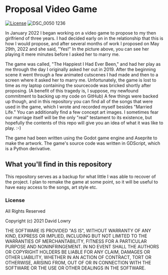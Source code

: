 # Proposal Video Game
[![License](https://img.shields.io/badge/license-All%20Rights%20Reserved-blue)](./LICENSE)
![DSC_0050 1236](https://user-images.githubusercontent.com/102173297/194731863-7a670561-8ccc-4ff2-9ddb-e1c1c54c75fa.jpg)

In January 2022 I began working on a video game to propose to my then girlfriend of three years. I had decided early on in the relationship that this is how I would propose, and after several months of work I proposed on May 29th, 2022 and she said, "Yes!" In the picture above, you can see her playing it mere minutes before I asked her to marry me. 

The game was called, "The Happiest I Had Ever Been," and had her play as me through the day I originally asked her out in 2019. After the beginning scene it went through a few animated cutscenes I had made and then to a screen where it asked her to marry me. Unfortunately, the game is lost to time as my laptop containing the sourcecode was bricked shortly after proposing. (A benefit of this tragedy is, I suppose, my newfound commitment to backing up my code on GitHub) A few things were backed up though, and in this repository you can find all of the songs that were used in the game, which I wrote and recorded myself besides "Married Life." You can additionally find a few concept art images. I sometimes fear our marriage itself will be the only "real" testament to its existence, but hopefully the contents of this repo will give you an idea of what it was like to play. :-)

The game had been written using the Godot game engine and Aseprite to make the artwork. The game's source code was written in GDScript, which is a Python derivative.

## What you'll find in this repository
This repository serves as a backup for what little I was able to recover of the project. I plan to remake the game at some point, so it will be useful to have easy access to the songs, art style etc.

### License
All Rights Reserved

Copyright (c) 2021 David Lowry

THE SOFTWARE IS PROVIDED "AS IS", WITHOUT WARRANTY OF ANY KIND, EXPRESS OR
IMPLIED, INCLUDING BUT NOT LIMITED TO THE WARRANTIES OF MERCHANTABILITY,
FITNESS FOR A PARTICULAR PURPOSE AND NONINFRINGEMENT. IN NO EVENT SHALL THE
AUTHORS OR COPYRIGHT HOLDERS BE LIABLE FOR ANY CLAIM, DAMAGES OR OTHER
LIABILITY, WHETHER IN AN ACTION OF CONTRACT, TORT OR OTHERWISE, ARISING FROM,
OUT OF OR IN CONNECTION WITH THE SOFTWARE OR THE USE OR OTHER DEALINGS IN
THE SOFTWARE.
